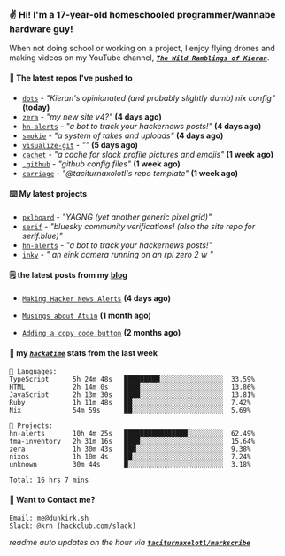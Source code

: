 ### ✌️ Hi! I'm a 17-year-old homeschooled programmer/wannabe hardware guy!

When not doing school or working on a project, I enjoy flying drones and making videos on my YouTube channel, [**_`The Wild Ramblings of Kieran`_**](https://youtube.com/@kieran.rambles).

#### 👷 The latest repos I've pushed to

- [`dots`](https://github.com/taciturnaxolotl/dots) - _"Kieran's opinionated (and probably slightly dumb) nix config"_ **(today)**
- [`zera`](https://github.com/taciturnaxolotl/zera) - _"my new site v4?"_ **(4 days ago)**
- [`hn-alerts`](https://github.com/taciturnaxolotl/hn-alerts) - _"a bot to track your hackernews posts!"_ **(4 days ago)**
- [`smokie`](https://github.com/taciturnaxolotl/smokie) - _"a system of takes and uploads"_ **(4 days ago)**
- [`visualize-git`](https://github.com/maxwofford/visualize-git) - _""_ **(5 days ago)**
- [`cachet`](https://github.com/taciturnaxolotl/cachet) - _"a cache for slack profile pictures and emojis"_ **(1 week ago)**
- [`.github`](https://github.com/taciturnaxolotl/.github) - _"github config files"_ **(1 week ago)**
- [`carriage`](https://github.com/taciturnaxolotl/carriage) - _"@taciturnaxolotl's repo template"_ **(1 week ago)**

#### ⌨️ My latest projects

- [`pxlboard`](https://github.com/taciturnaxolotl/pxlboard) - _"YAGNG (yet another generic pixel grid)"_
- [`serif`](https://github.com/taciturnaxolotl/serif) - _"bluesky community verifications! (also the site repo for serif.blue)"_
- [`hn-alerts`](https://github.com/taciturnaxolotl/hn-alerts) - _"a bot to track your hackernews posts!"_
- [`inky`](https://github.com/taciturnaxolotl/inky) - _" an eink camera running on an rpi zero 2 w "_

#### 🗒️ the latest posts from my [blog](https://dunkirk.sh)

- [`Making Hacker News Alerts`](https://dunkirk.sh/blog/hn-alerts/) **(4 days ago)**

- [`Musings about Atuin`](https://dunkirk.sh/blog/atuin/) **(1 month ago)**

- [`Adding a copy code button`](https://dunkirk.sh/blog/adding-a-copy-button/) **(2 months ago)**



#### 📡 my [_`hackatime`_](https://waka.hackclub.com) stats from the last week

```text
💾 Languages:
TypeScript      5h 24m 48s   █████████░░░░░░░░░░░░░░░░  33.59%
HTML            2h 14m 0s    ████░░░░░░░░░░░░░░░░░░░░░  13.86%
JavaScript      2h 13m 30s   ████░░░░░░░░░░░░░░░░░░░░░  13.81%
Ruby            1h 11m 48s   ██░░░░░░░░░░░░░░░░░░░░░░░  7.42%
Nix             54m 59s      ██░░░░░░░░░░░░░░░░░░░░░░░  5.69%

💼 Projects:
hn-alerts       10h 4m 25s   ████████████████░░░░░░░░░  62.49%
tma-inventory   2h 31m 16s   ████░░░░░░░░░░░░░░░░░░░░░  15.64%
zera            1h 30m 43s   ███░░░░░░░░░░░░░░░░░░░░░░  9.38%
nixos           1h 10m 4s    ██░░░░░░░░░░░░░░░░░░░░░░░  7.24%
unknown         30m 44s      █░░░░░░░░░░░░░░░░░░░░░░░░  3.18%

Total: 16 hrs 7 mins
```

#### 📮 Want to Contact me?

```text
Email: me@dunkirk.sh
Slack: @krn (hackclub.com/slack)
```

_readme auto updates on the hour via [**`taciturnaxolotl/markscribe`**](https://github.com/taciturnaxolotl/markscribe)_
